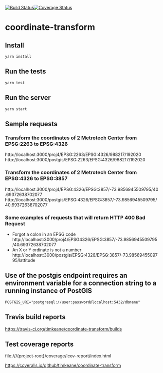 [![Build Status](https://travis-ci.org/timkeane/coordinate-transform.svg?branch=master)](https://travis-ci.org/timkeane/coordinate-transform)[![Coverage Status](https://coveralls.io/repos/github/timkeane/coordinate-transform/badge.svg?branch=master)](https://coveralls.io/github/timkeane/coordinate-transform?branch=master)

# coordinate-transform

## Install

`yarn install`

## Run the tests

`yarn test`

## Run the server

`yarn start`

## Sample requests

### Transform the coordinates of 2 Metrotech Center from EPSG:2263 to EPSG:4326
http://localhost:3000/proj4/EPSG:2263/EPSG:4326/988217/192020
http://localhost:3000/postgis/EPSG:2263/EPSG:4326/988217/192020

### Transform the coordinates of 2 Metrotech Center from EPSG:4326 to EPSG:3857
http://localhost:3000/proj4/EPSG:4326/EPSG:3857/-73.9856945509795/40.69372638702077
http://localhost:3000/postgis/EPSG:4326/EPSG:3857/-73.9856945509795/40.69372638702077

### Some examples of requests that will return HTTP 400 Bad Request
  * Forgot a colon in an EPSG code
    http://localhost:3000/proj4/EPSG4326/EPSG:3857/-73.9856945509795/40.69372638702077
  * An X or Y ordinate is not a number
    http://localhost:3000/postgis/EPSG:4326/EPSG:3857/-73.9856945509795/lattitude

## Use of the postgis endpoint requires an environment variable for a connection string to a running instance of PostGIS

`POSTGIS_URI="postgresql://user:password@localhost:5432/dbname"`

## Travis build reports

https://travis-ci.org/timkeane/coordinate-transform/builds

## Test coverage reports

file:///{project-root}/coverage/lcov-report/index.html

https://coveralls.io/github/timkeane/coordinate-transform